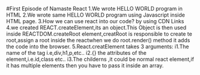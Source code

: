 #First Episode of Namaste React
1.We wrote HELLO WORLD program in HTML
2.We wrote same HELLO WORLD program using Javascript inside HTML page.
3.How we can use react into our code? by using CDN Links
4.we created REACT.createElement,its an object.This Object is then used inside REACTDOM.createRoot element,creatRoot is responsible to create te root,assign a root inside the reactwhen we do root.render() method it adds the code into the browser.
5.React.creatElement takes 3 arguments:
i1.The name of the tag i.e,div,h1,p,etc..
i2.{} the attributes of the element,i.e.id,class etc..
i3.The childerns ,it could be normal react element,if it has multiple elements then you have to pass it inside an array.

